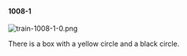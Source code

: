 #### 1008-1
![train-1008-1-0.png](https://github.com/lil-lab/nlvr/raw/master/nlvr/train/images/44/train-1008-1-0.png "train-1008-1-0.png")

There is a box with a yellow circle and a black circle.